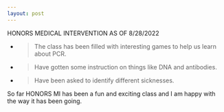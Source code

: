 ```yaml
---
layout: post
---
```

<span class="underline">HONORS MEDICAL INTERVENTION AS OF 8/28/2022</span>

  - > The class has been filled with interesting games to help us learn about PCR.

  - > Have gotten some instruction on things like DNA and antibodies.

  - > Have been asked to identify different sicknesses.

So far HONORS MI has been a fun and exciting class and I am happy with the way it has been going.

